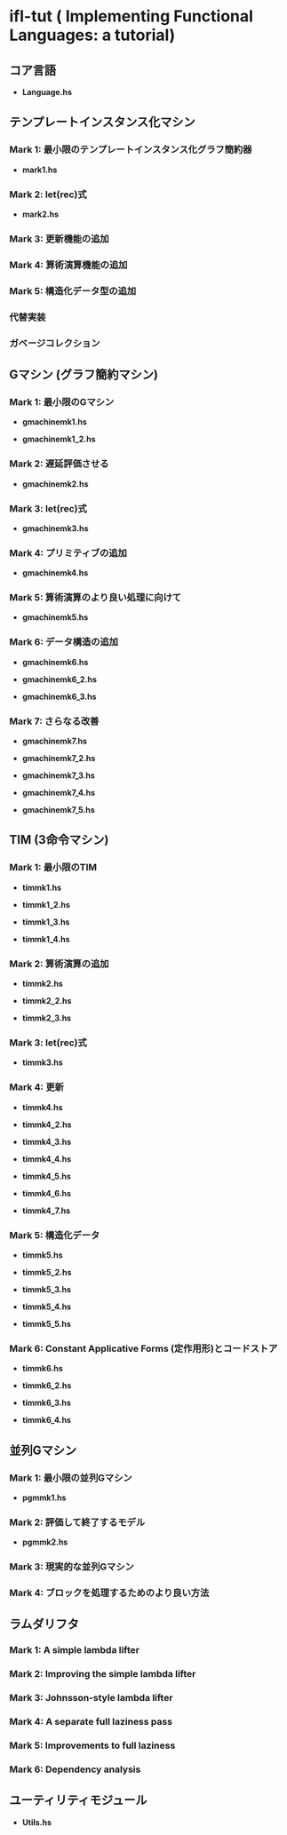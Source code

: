 # ifl-tut ( Implementing Functional Languages: a tutorial)

## コア言語

* **Language.hs**

## テンプレートインスタンス化マシン

### Mark 1: 最小限のテンプレートインスタンス化グラフ簡約器

* **mark1.hs**

### Mark 2: let(rec)式

* **mark2.hs**

### Mark 3: 更新機能の追加

### Mark 4: 算術演算機能の追加

### Mark 5: 構造化データ型の追加

### 代替実装

### ガベージコレクション

## Gマシン (グラフ簡約マシン)

### Mark 1: 最小限のGマシン

* **gmachinemk1.hs**

* **gmachinemk1_2.hs**

### Mark 2: 遅延評価させる

* **gmachinemk2.hs**

### Mark 3: let(rec)式

* **gmachinemk3.hs**

### Mark 4: プリミティブの追加

* **gmachinemk4.hs**

### Mark 5: 算術演算のより良い処理に向けて

* **gmachinemk5.hs**

### Mark 6: データ構造の追加

* **gmachinemk6.hs**

* **gmachinemk6_2.hs**

* **gmachinemk6_3.hs**

### Mark 7: さらなる改善

* **gmachinemk7.hs**

* **gmachinemk7_2.hs**

* **gmachinemk7_3.hs**

* **gmachinemk7_4.hs**

* **gmachinemk7_5.hs**

## TIM (3命令マシン)

### Mark 1: 最小限のTIM

* **timmk1.hs**

* **timmk1_2.hs**

* **timmk1_3.hs**

* **timmk1_4.hs**

### Mark 2: 算術演算の追加

* **timmk2.hs**

* **timmk2_2.hs**

* **timmk2_3.hs**

### Mark 3: let(rec)式

* **timmk3.hs**

### Mark 4: 更新

* **timmk4.hs**

* **timmk4_2.hs**

* **timmk4_3.hs**

* **timmk4_4.hs**

* **timmk4_5.hs**

* **timmk4_6.hs**

* **timmk4_7.hs**

### Mark 5: 構造化データ

* **timmk5.hs**

* **timmk5_2.hs**

* **timmk5_3.hs**

* **timmk5_4.hs**

* **timmk5_5.hs**

### Mark 6: Constant Applicative Forms (定作用形)とコードストア

* **timmk6.hs**

* **timmk6_2.hs**

* **timmk6_3.hs**

* **timmk6_4.hs**

## 並列Gマシン

### Mark 1: 最小限の並列Gマシン

* **pgmmk1.hs**

### Mark 2: 評価して終了するモデル

* **pgmmk2.hs**

### Mark 3: 現実的な並列Gマシン

### Mark 4: ブロックを処理するためのより良い方法

## ラムダリフタ

### Mark 1: A simple lambda lifter

### Mark 2: Improving the simple lambda lifter

### Mark 3: Johnsson-style lambda lifter

### Mark 4: A separate full laziness pass

### Mark 5: Improvements to full laziness

### Mark 6: Dependency analysis

## ユーティリティモジュール

* **Utils.hs**
